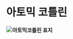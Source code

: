 # 아토믹 코틀린
**![아토믹코틀린 표지](https://github.com/insukChoi/TIL/assets/14847562/710a2d66-b387-4a13-9334-0bc935bd8466)**